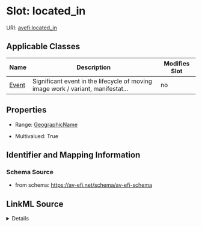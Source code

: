 

# Slot: located_in

URI: [avefi:located_in](https://av-efi.net/schema/av-efi-schema/located_in)



<!-- no inheritance hierarchy -->





## Applicable Classes

| Name | Description | Modifies Slot |
| --- | --- | --- |
| [Event](Event.md) | Significant event in the lifecycle of moving image work / variant, manifestat... |  no  |







## Properties

* Range: [GeographicName](GeographicName.md)

* Multivalued: True





## Identifier and Mapping Information







### Schema Source


* from schema: https://av-efi.net/schema/av-efi-schema




## LinkML Source

<details>
```yaml
name: located_in
from_schema: https://av-efi.net/schema/av-efi-schema
rank: 1000
multivalued: true
alias: located_in
domain_of:
- Event
range: GeographicName
inlined: true
inlined_as_list: true

```
</details>